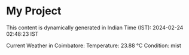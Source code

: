 # My Project

This content is dynamically generated in Indian Time (IST): 2024-02-24 02:48:23 IST


Current Weather in Coimbatore:
Temperature: 23.88 °C
Condition: mist
